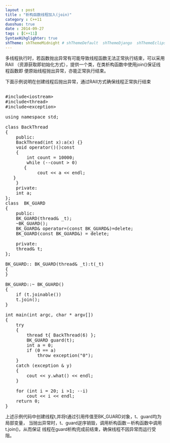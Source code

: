 ```yaml
---
layout : post
title : "析构函数线程加入(join)"
category : C++11
duoshuo: true
date : 2014-09-27
tags : [C++11]
SyntaxHihglighter: true
shTheme: shThemeMidnight # shThemeDefault  shThemeDjango  shThemeEclipse  shThemeEmacs  shThemeFadeToGrey  shThemeMidnight  shThemeRDark
---
```



多线程执行时，若函数抛出异常有可能导致线程函数无法正常执行结束，可以采用RAII
（资源获取即初始化方式），提供一个类，在类析构函数中使用join()保证线程函数即
便原始线程抛出异常，亦能正常执行结束。

下面示例说明在创建线程后抛出异常，通过RAII方式确保线程正常执行结束


<!-- more -->

<pre class="brush: c; ">

#include&lt;iostream&gt;
#include&lt;thread&gt;
#include&lt;exception&gt;

using namespace std;

class BackThread
{
    public:
    BackThread(int x):a(x) {}
    void operator()()const
    {
        int count = 10000;
        while (--count > 0)
       {
            cout << a << endl;
   }
    }
    private:
    int a;
};
class  BK_GUARD
{
    public:
    BK_GUARD(thread& _t);
    ~BK_GUARD();
    BK_GUARD& operator=(const BK_GUARD&)=delete;
    BK_GUARD(const BK_GUARD&) = delete;

    private:
    thread& t;
};

BK_GUARD:: BK_GUARD(thread& _t):t(_t)
{
}

BK_GUARD::~ BK_GUARD()
{
    if (t.joinable())
    t.join();
}

int main(int argc, char * argv[])
{
    try
    {
        thread t{ BackThread(6) };
        BK_GUARD guard(t);
        int a = 0;
        if (0 == a)
            throw exception("0");
    }
    catch (exception & y)
    {
        cout << y.what() << endl;
    }

    for (int i = 20; i >1; --i)
        cout << i << endl;
    return 0;
}
</pre>


上述示例代码中创建线程t,并将t通过引用传值至BK_GUARD对象，t、guard均为局部变量，
当抛出异常时，t、guard逆序销毁，调用析构函数－析构函数中调用t.join()，从而保证
线程在guard析构完成前结束，确保线程不因异常而运行受阻。
